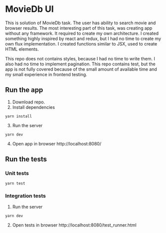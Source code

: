 # MovieDb UI

This is solution of MovieDb task. The user has ability to search movie and browser results. The most interesting part of this task, was creating app without any framework. It required to create my own architecture. I created something highly inspired by react and redux, but I had no time to create my own flux implementation. I created functions similar to JSX, used to create HTML elements.

This repo does not contains styles, because I had no time to write them. I also had no time to implement pagination. This repo contains test, but the app is not fully covered because of the small amount of available time and my small experience in frontend testing.



## Run the app

1. Download repo.
2. Install dependencies

```
yarn install
```

3. Run the server

```
yarn dev
```

4. Open app in browser http://localhost:8080/

## Run the tests

### Unit tests

```
yarn test
```

 ### Integration tests

1. Run the server

```
yarn dev
```
2. Open tests in browser http://localhost:8080/test_runner.html
